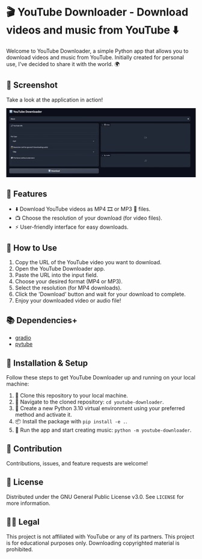# 🎬 YouTube Downloader - Download videos and music from YouTube ⬇️

Welcome to YouTube Downloader, a simple Python app that allows you to download videos and music from YouTube. Initially created for personal use, I've decided to share it with the world. 🌍

## 📸 Screenshot
Take a look at the application in action!

![Screenshot](assets/screenshot.png)

## 🌟 Features
- ⬇️ Download YouTube videos as MP4 🎞️ or MP3 🎵 files.
- 📺 Choose the resolution of your download (for video files).
- ⚡️ User-friendly interface for easy downloads.

## 🚀 How to Use
1. Copy the URL of the YouTube video you want to download.
2. Open the YouTube Downloader app.
3. Paste the URL into the input field.
4. Choose your desired format (MP4 or MP3).
5. Select the resolution (for MP4 downloads).
6. Click the 'Download' button and wait for your download to complete.
7. Enjoy your downloaded video or audio file!

## 📚 Dependencies+
- [gradio](https://www.gradio.app)
- [pytube](https://github.com/pytube/pytube)

## 🔧 Installation & Setup
Follow these steps to get YouTube Downloader up and running on your local machine:

1. 📂 Clone this repository to your local machine.
2. 🚀 Navigate to the cloned repository: `cd youtube-downloader`.
3. 🌱 Create a new Python 3.10 virtual environment using your preferred method and activate it.
4. 📦 Install the package with `pip install -e .`.
5. 🎵 Run the app and start creating music: `python -m youtube-downloader`.

## 🙌 Contribution
Contributions, issues, and feature requests are welcome!

## 📃 License
Distributed under the GNU General Public License v3.0. See `LICENSE` for more information.

## 🧑‍⚖️ Legal
This project is not affiliated with YouTube or any of its partners. This project is for educational purposes only. Downloading copyrighted material is prohibited.